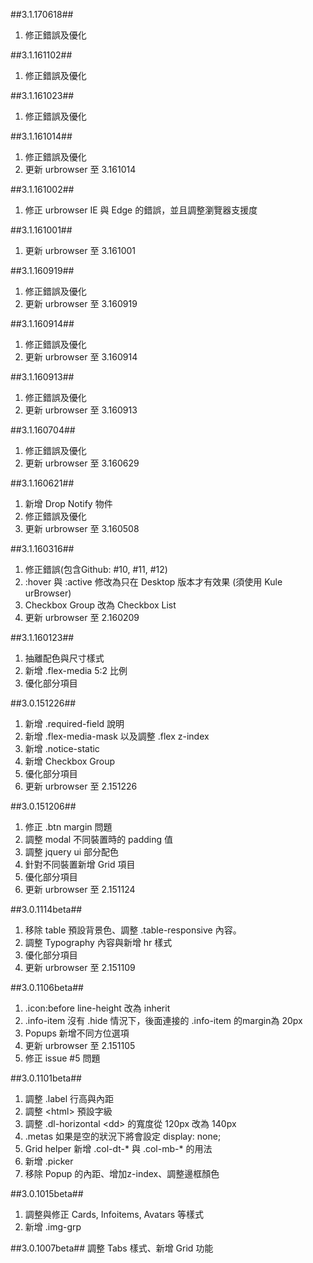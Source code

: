 ##3.1.170618##
1. 修正錯誤及優化

##3.1.161102##
1. 修正錯誤及優化

##3.1.161023##
1. 修正錯誤及優化

##3.1.161014##
1. 修正錯誤及優化
2. 更新 urbrowser 至 3.161014

##3.1.161002##
1. 修正 urbrowser IE 與 Edge 的錯誤，並且調整瀏覽器支援度

##3.1.161001##
1. 更新 urbrowser 至 3.161001

##3.1.160919##
1. 修正錯誤及優化
2. 更新 urbrowser 至 3.160919

##3.1.160914##
1. 修正錯誤及優化
2. 更新 urbrowser 至 3.160914

##3.1.160913##
1. 修正錯誤及優化
2. 更新 urbrowser 至 3.160913

##3.1.160704##
1. 修正錯誤及優化
3. 更新 urbrowser 至 3.160629

##3.1.160621##
1. 新增 Drop Notify 物件
2. 修正錯誤及優化
3. 更新 urbrowser 至 3.160508

##3.1.160316##
1. 修正錯誤(包含Github: #10, #11, #12)
2. :hover 與 :active 修改為只在 Desktop 版本才有效果 (須使用 Kule urBrowser)
3. Checkbox Group 改為 Checkbox List
4. 更新 urbrowser 至 2.160209

##3.1.160123##
1. 抽離配色與尺寸樣式
2. 新增 .flex-media 5:2 比例
3. 優化部分項目

##3.0.151226##
1. 新增 .required-field 說明
2. 新增 .flex-media-mask 以及調整 .flex z-index
3. 新增 .notice-static
4. 新增 Checkbox Group
5. 優化部分項目
6. 更新 urbrowser 至 2.151226

##3.0.151206##
1. 修正 .btn margin 問題
2. 調整 modal 不同裝置時的 padding 值
3. 調整 jquery ui 部分配色
4. 針對不同裝置新增 Grid 項目
5. 優化部分項目
6. 更新 urbrowser 至 2.151124

##3.0.1114beta##
1. 移除 table 預設背景色、調整 .table-responsive  內容。
2. 調整 Typography 內容與新增 hr 樣式
3. 優化部分項目
4. 更新 urbrowser 至 2.151109

##3.0.1106beta##
1. .icon:before line-height 改為 inherit
2. .info-item 沒有 .hide 情況下，後面連接的 .info-item 的margin為 20px
3. Popups 新增不同方位選項
4. 更新 urbrowser 至 2.151105
5. 修正 issue #5 問題

##3.0.1101beta##
1. 調整 .label 行高與內距
2. 調整 &lt;html&gt; 預設字級
3. 調整 .dl-horizontal &lt;dd&gt; 的寬度從 120px 改為 140px
4. .metas 如果是空的狀況下將會設定 display: none;
5. Grid helper 新增 .col-dt-* 與 .col-mb-* 的用法
6. 新增 .picker
7. 移除 Popup 的內距、增加z-index、調整邊框顏色

##3.0.1015beta##
1. 調整與修正 Cards, Infoitems, Avatars 等樣式
2. 新增 .img-grp

##3.0.1007beta##
調整 Tabs 樣式、新增 Grid 功能
